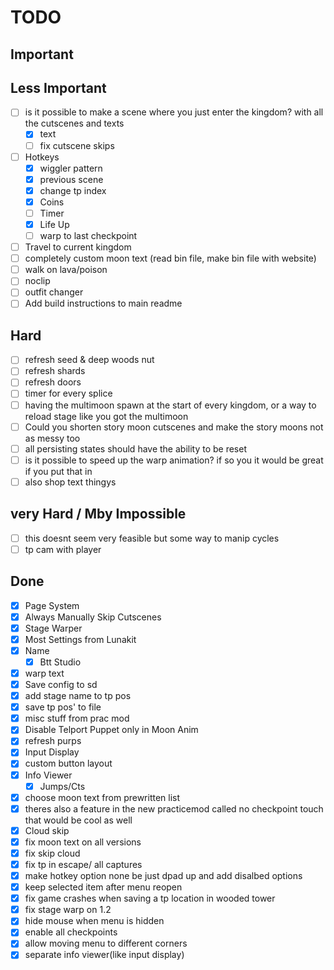 # TODO

## Important

## Less Important

- [ ] is it possible to make a scene where you just enter the kingdom? with all the cutscenes and texts  
    - [x] text  
    - [ ] fix cutscene skips  
- [ ] Hotkeys  
    - [x] wiggler pattern  
    - [x] previous scene  
    - [x] change tp index  
    - [x] Coins  
    - [ ] Timer  
    - [x] Life Up  
    - [ ] warp to last checkpoint  
- [ ] Travel to current kingdom  
- [ ] completely custom moon text (read bin file, make bin file with website)  
- [ ] walk on lava/poison  
- [ ] noclip  
- [ ] outfit changer  
- [ ] Add build instructions to main readme  

## Hard

- [ ] refresh seed & deep woods nut  
- [ ] refresh shards  
- [ ] refresh doors  
- [ ] timer for every splice  
- [ ] having the multimoon spawn at the start of every kingdom, or a way to reload stage like you got the multimoon  
- [ ] Could you shorten story moon cutscenes and make the story moons not as messy too  
- [ ] all persisting states should have the ability to be reset  
- [ ] is it possible to speed up the warp animation? if so you it would be great if you put that in  
- [ ] also shop text thingys  

## very Hard / Mby Impossible

- [ ] this doesnt seem very feasible but some way to manip cycles  
- [ ] tp cam with player  

## Done

- [x] Page System  
- [x] Always Manually Skip Cutscenes  
- [x] Stage Warper  
- [x] Most Settings from Lunakit  
- [x] Name  
    - [x] Btt Studio  
- [x] warp text  
- [x] Save config to sd  
- [x] add stage name to tp pos  
- [x] save tp pos' to file  
- [x] misc stuff from prac mod  
- [x] Disable Telport Puppet only in Moon Anim  
- [x] refresh purps  
- [x] Input Display  
- [x] custom button layout  
- [x] Info Viewer  
    - [x] Jumps/Cts  
- [x] choose moon text from prewritten list  
- [x] theres also a feature in the new practicemod called no checkpoint touch that would be cool as well
- [x] Cloud skip
- [x] fix moon text on all versions
- [x] fix skip cloud
- [x] fix tp in escape/ all captures
- [x] make hotkey option none be just dpad up and add disalbed options
- [x] keep selected item after menu reopen
- [x] fix game crashes when saving a tp location in wooded tower
- [x] fix stage warp on 1.2
- [x] hide mouse when menu is hidden
- [x] enable all checkpoints  
- [x] allow moving menu to different corners  
- [x] separate info viewer(like input display)  
